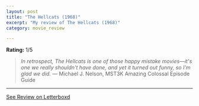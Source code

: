```yaml
---
layout: post
title: "The Hellcats (1968)"
excerpt: "My review of The Hellcats (1968)"
category: movie_review

---
```


**Rating:** 1/5

<blockquote><i>In retrospect, The Hellcats is one of those happy mistake movies—it's one we really shouldn't have done, and yet it turned out funny, so I'm glad we did.</i> — Michael J. Nelson, MST3K Amazing Colossal Episode Guide</blockquote>

<hr>

[See Review on Letterboxd](https://boxd.it/99k0kD)
